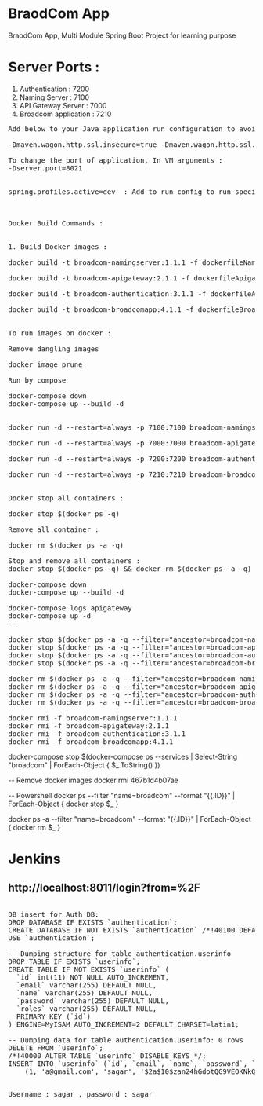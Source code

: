 # BraodCom App
BraodCom App, Multi Module Spring Boot Project for learning purpose


# Server Ports : 

1. Authentication       : 7200
2. Naming Server        : 7100
3. API Gateway Server   : 7000  
4. Broadcom application : 7210

<pre>
Add below to your Java application run configuration to avoid certificate issue, In VM arguments :

-Dmaven.wagon.http.ssl.insecure=true -Dmaven.wagon.http.ssl.allowall=true

To change the port of application, In VM arguments :
-Dserver.port=8021


spring.profiles.active=dev  : Add to run config to run specific profile



Docker Build Commands :


1. Build Docker images :

docker build -t broadcom-namingserver:1.1.1 -f dockerfileNamingsever .

docker build -t broadcom-apigateway:2.1.1 -f dockerfileApigateway .

docker build -t broadcom-authentication:3.1.1 -f dockerfileAuthentication .

docker build -t broadcom-broadcomapp:4.1.1 -f dockerfileBroadcomapp .


To run images on docker :

Remove dangling images

docker image prune

Run by compose

docker-compose down
docker-compose up --build -d


docker run -d --restart=always -p 7100:7100 broadcom-namingserver:1.1.1

docker run -d --restart=always -p 7000:7000 broadcom-apigateway:2.1.1

docker run -d --restart=always -p 7200:7200 broadcom-authentication:3.1.1

docker run -d --restart=always -p 7210:7210 broadcom-broadcomapp:4.1.1


Docker stop all containers :

docker stop $(docker ps -q)

Remove all container :

docker rm $(docker ps -a -q)

Stop and remove all containers :
docker stop $(docker ps -q) && docker rm $(docker ps -a -q)

docker-compose down
docker-compose up --build -d

docker-compose logs apigateway
docker-compose up -d
--

docker stop $(docker ps -a -q --filter="ancestor=broadcom-namingserver:1.1.1") -f
docker stop $(docker ps -a -q --filter="ancestor=broadcom-apigateway:2.1.1") -f
docker stop $(docker ps -a -q --filter="ancestor=broadcom-authentication:3.1.1") -f
docker stop $(docker ps -a -q --filter="ancestor=broadcom-broadcomapp:4.1.1") -f

docker rm $(docker ps -a -q --filter="ancestor=broadcom-namingserver:1.1.1") -f
docker rm $(docker ps -a -q --filter="ancestor=broadcom-apigateway:2.1.1") -f
docker rm $(docker ps -a -q --filter="ancestor=broadcom-authentication:3.1.1") -f
docker rm $(docker ps -a -q --filter="ancestor=broadcom-broadcomapp:4.1.1") -f

docker rmi -f broadcom-namingserver:1.1.1
docker rmi -f broadcom-apigateway:2.1.1
docker rmi -f broadcom-authentication:3.1.1
docker rmi -f broadcom-broadcomapp:4.1.1
</pre>


docker-compose stop $(docker-compose ps --services | Select-String "broadcom" | ForEach-Object { $_.ToString() })

-- Remove docker images
docker rmi 467b1d4b07ae

-- Powershell
docker ps --filter "name=broadcom" --format "{{.ID}}" | ForEach-Object { docker stop $_ }

docker ps -a --filter "name=broadcom" --format "{{.ID}}" | ForEach-Object { docker rm $_ }

# Jenkins
http://localhost:8011/login?from=%2F
--

<pre>

DB insert for Auth DB:
DROP DATABASE IF EXISTS `authentication`;
CREATE DATABASE IF NOT EXISTS `authentication` /*!40100 DEFAULT CHARACTER SET latin1 */;
USE `authentication`;

-- Dumping structure for table authentication.userinfo
DROP TABLE IF EXISTS `userinfo`;
CREATE TABLE IF NOT EXISTS `userinfo` (
  `id` int(11) NOT NULL AUTO_INCREMENT,
  `email` varchar(255) DEFAULT NULL,
  `name` varchar(255) DEFAULT NULL,
  `password` varchar(255) DEFAULT NULL,
  `roles` varchar(255) DEFAULT NULL,
  PRIMARY KEY (`id`)
) ENGINE=MyISAM AUTO_INCREMENT=2 DEFAULT CHARSET=latin1;

-- Dumping data for table authentication.userinfo: 0 rows
DELETE FROM `userinfo`;
/*!40000 ALTER TABLE `userinfo` DISABLE KEYS */;
INSERT INTO `userinfo` (`id`, `email`, `name`, `password`, `roles`) VALUES
	(1, 'a@gmail.com', 'sagar', '$2a$10$zan24hGdotQG9VEOKNkQoO01Owv9GF5CIihhOGHgv5zNbF2HJrmBy', 'ROLE_ADMIN');
<pre>

Username : sagar , password : sagar